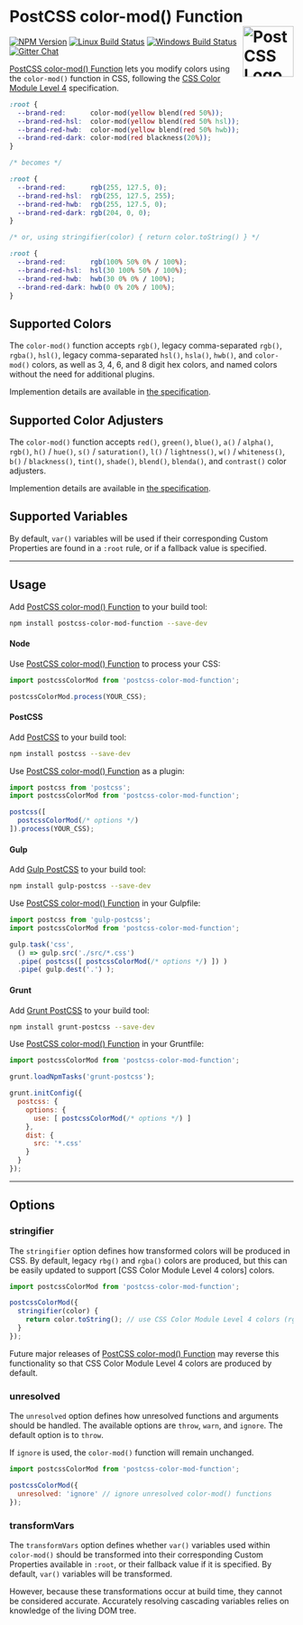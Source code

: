 # PostCSS color-mod() Function [<img src="https://postcss.github.io/postcss/logo.svg" alt="PostCSS Logo" width="90" height="90" align="right">][postcss]

[![NPM Version][npm-img]][npm-url]
[![Linux Build Status][cli-img]][cli-url]
[![Windows Build Status][win-img]][win-url]
[![Gitter Chat][git-img]][git-url]

[PostCSS color-mod() Function] lets you modify colors using the `color-mod()`
function in CSS, following the [CSS Color Module Level 4] specification.

```css
:root {
  --brand-red:      color-mod(yellow blend(red 50%));
  --brand-red-hsl:  color-mod(yellow blend(red 50% hsl));
  --brand-red-hwb:  color-mod(yellow blend(red 50% hwb));
  --brand-red-dark: color-mod(red blackness(20%));
}

/* becomes */

:root {
  --brand-red:      rgb(255, 127.5, 0);
  --brand-red-hsl:  rgb(255, 127.5, 255);
  --brand-red-hwb:  rgb(255, 127.5, 0);
  --brand-red-dark: rgb(204, 0, 0);
}

/* or, using stringifier(color) { return color.toString() } */

:root {
  --brand-red:      rgb(100% 50% 0% / 100%);
  --brand-red-hsl:  hsl(30 100% 50% / 100%);
  --brand-red-hwb:  hwb(30 0% 0% / 100%);
  --brand-red-dark: hwb(0 0% 20% / 100%);
}
```

## Supported Colors

The `color-mod()` function accepts `rgb()`, legacy comma-separated `rgb()`,
`rgba()`, `hsl()`, legacy comma-separated `hsl()`, `hsla()`, `hwb()`, and
`color-mod()` colors, as well as 3, 4, 6, and 8 digit hex colors, and named
colors without the need for additional plugins.

Implemention details are available in
[the specification](https://drafts.csswg.org/css-color/#funcdef-color-mod).

## Supported Color Adjusters

The `color-mod()` function accepts `red()`, `green()`, `blue()`, `a()` /
`alpha()`, `rgb()`, `h()` / `hue()`, `s()` / `saturation()`, `l()` /
`lightness()`, `w()` / `whiteness()`, `b()` / `blackness()`, `tint()`,
`shade()`, `blend()`, `blenda()`, and `contrast()` color adjusters.

Implemention details are available in
[the specification](https://drafts.csswg.org/css-color/#typedef-color-adjuster).

## Supported Variables

By default, `var()` variables will be used if their corresponding Custom
Properties are found in a `:root` rule, or if a fallback value is specified.

---

## Usage

Add [PostCSS color-mod() Function] to your build tool:

```bash
npm install postcss-color-mod-function --save-dev
```

#### Node

Use [PostCSS color-mod() Function] to process your CSS:

```js
import postcssColorMod from 'postcss-color-mod-function';

postcssColorMod.process(YOUR_CSS);
```

#### PostCSS

Add [PostCSS] to your build tool:

```bash
npm install postcss --save-dev
```

Use [PostCSS color-mod() Function] as a plugin:

```js
import postcss from 'postcss';
import postcssColorMod from 'postcss-color-mod-function';

postcss([
  postcssColorMod(/* options */)
]).process(YOUR_CSS);
```

#### Gulp

Add [Gulp PostCSS] to your build tool:

```bash
npm install gulp-postcss --save-dev
```

Use [PostCSS color-mod() Function] in your Gulpfile:

```js
import postcss from 'gulp-postcss';
import postcssColorMod from 'postcss-color-mod-function';

gulp.task('css',
  () => gulp.src('./src/*.css')
  .pipe( postcss([ postcssColorMod(/* options */) ]) )
  .pipe( gulp.dest('.') );
```

#### Grunt

Add [Grunt PostCSS] to your build tool:

```bash
npm install grunt-postcss --save-dev
```

Use [PostCSS color-mod() Function] in your Gruntfile:

```js
import postcssColorMod from 'postcss-color-mod-function';

grunt.loadNpmTasks('grunt-postcss');

grunt.initConfig({
  postcss: {
    options: {
      use: [ postcssColorMod(/* options */) ]
    },
    dist: {
      src: '*.css'
    }
  }
});
```

---

## Options

### stringifier

The `stringifier` option defines how transformed colors will be produced in CSS.
By default, legacy `rbg()` and `rgba()` colors are produced, but this can be
easily updated to support [CSS Color Module Level 4 colors] colors.

```js
import postcssColorMod from 'postcss-color-mod-function';

postcssColorMod({
  stringifier(color) {
    return color.toString(); // use CSS Color Module Level 4 colors (rgb, hsl, hwb)
  }
});
```

Future major releases of [PostCSS color-mod() Function] may reverse this
functionality so that CSS Color Module Level 4 colors are produced by default.

### unresolved

The `unresolved` option defines how unresolved functions and arguments should
be handled. The available options are `throw`, `warn`, and `ignore`. The
default option is to `throw`.

If `ignore` is used, the `color-mod()` function will remain unchanged.

```js
import postcssColorMod from 'postcss-color-mod-function';

postcssColorMod({
  unresolved: 'ignore' // ignore unresolved color-mod() functions
});
```

### transformVars

The `transformVars` option defines whether `var()` variables used within
`color-mod()` should be transformed into their corresponding Custom Properties
available in `:root`, or their fallback value if it is specified. By default,
`var()` variables will be transformed.

However, because these transformations occur at build time, they cannot be
considered accurate. Accurately resolving cascading variables relies on
knowledge of the living DOM tree.

[npm-url]: https://www.npmjs.com/package/postcss-color-mod-function
[npm-img]: https://img.shields.io/npm/v/postcss-color-mod-function.svg
[cli-url]: https://travis-ci.org/jonathantneal/postcss-color-mod-function
[cli-img]: https://img.shields.io/travis/jonathantneal/postcss-color-mod-function.svg
[win-url]: https://ci.appveyor.com/project/jonathantneal/postcss-color-mod-function
[win-img]: https://img.shields.io/appveyor/ci/jonathantneal/postcss-color-mod-function.svg
[git-url]: https://gitter.im/postcss/postcss
[git-img]: https://img.shields.io/badge/chat-gitter-blue.svg

[CSS Color Module Level 4]: https://www.w3.org/TR/css-color-4/#funcdef-color-mod
[Gulp PostCSS]: https://github.com/postcss/gulp-postcss
[Grunt PostCSS]: https://github.com/nDmitry/grunt-postcss
[PostCSS]: https://github.com/postcss/postcss
[PostCSS color-mod() Function]: https://github.com/jonathantneal/postcss-color-mod-function
